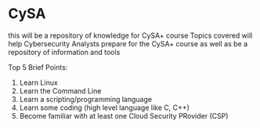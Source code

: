 # CySA
this will be a repository of knowledge for CySA+ course 
Topics covered will help Cybersecurity Analysts prepare for the CySA+ course as well as be a repository of information and tools 

Top 5 Brief Points: 
1. Learn Linux 
2. Learn the Command Line 
3. Learn a scripting/programming language
4. Learn some coding (high level language like C, C++) 
5. Become familiar with at least one Cloud Security PRovider (CSP) 
